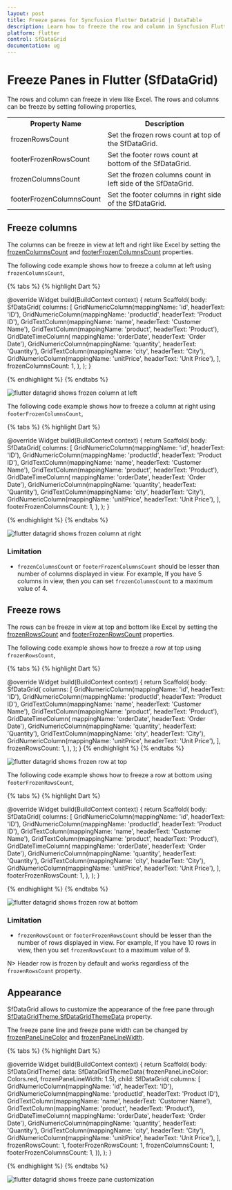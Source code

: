 ```yaml
---
layout: post
title: Freeze panes for Syncfusion Flutter DataGrid | DataTable
description: Learn how to freeze the row and column in Syncfusion Flutter DataGrid with support to customize the freeze count in the runtime.
platform: flutter
control: SfDataGrid
documentation: ug
---
```


# Freeze Panes in Flutter (SfDataGrid)

The rows and column can freeze in view like Excel. The rows and columns can be freeze by setting following properties,

<table>
<tr>
<th> Property Name </th>
<th> Description </th>
</tr>
<tr>
<td>
frozenRowsCount
</td>
<td>
Set the frozen rows count at top of the SfDataGrid.
</td>
</tr>
<tr>
<td>
footerFrozenRowsCount
</td>
<td>
Set the footer rows count at bottom of the SfDataGrid.
</td>
</tr>
<tr>
<td>
frozenColumnsCount
</td>
<td>
Set the frozen columns count in left side of the SfDataGrid.
</td>
</tr>
<tr>
<td>
footerFrozenColumnsCount
</td>
<td>
Set the footer columns in right side of the SfDataGrid.
</td>
</tr>
</table>

## Freeze columns

The columns can be freeze in view at left and right like Excel by setting the [frozenColumnsCount](https://pub.dev/documentation/syncfusion_flutter_datagrid/latest/datagrid/SfDataGrid/frozenColumnsCount.html) and [footerFrozenColumnsCount](https://pub.dev/documentation/syncfusion_flutter_datagrid/latest/datagrid/SfDataGrid/footerFrozenColumnsCount.html) properties.

The following code example shows how to freeze a column at left using `frozenColumnsCount`,

{% tabs %}
{% highlight Dart %}

@override
Widget build(BuildContext context) {
    return Scaffold(
        body: SfDataGrid(
        columns: [
          GridNumericColumn(mappingName: 'id', headerText: 'ID'),
          GridNumericColumn(mappingName: 'productId', headerText: 'Product ID'),
          GridTextColumn(mappingName: 'name', headerText: 'Customer Name'),
          GridTextColumn(mappingName: 'product', headerText: 'Product'),
          GridDateTimeColumn(
              mappingName: 'orderDate', headerText: 'Order Date'),
          GridNumericColumn(mappingName: 'quantity', headerText: 'Quantity'),
          GridTextColumn(mappingName: 'city', headerText: 'City'),
          GridNumericColumn(mappingName: 'unitPrice', headerText: 'Unit Price'),
        ],
        frozenColumnsCount: 1,
        ),
    );
}

{% endhighlight %}
{% endtabs %}

![flutter datagrid shows frozen column at left](images/frozen-pane/flutter-datagrid-frozen-column.gif)

The following code example shows how to freeze a column at right using `footerFrozenColumnsCount`,

{% tabs %}
{% highlight Dart %}

@override
Widget build(BuildContext context) {
    return Scaffold(
        body: SfDataGrid(
        columns: [
          GridNumericColumn(mappingName: 'id', headerText: 'ID'),
          GridNumericColumn(mappingName: 'productId', headerText: 'Product ID'),
          GridTextColumn(mappingName: 'name', headerText: 'Customer Name'),
          GridTextColumn(mappingName: 'product', headerText: 'Product'),
          GridDateTimeColumn(
              mappingName: 'orderDate', headerText: 'Order Date'),
          GridNumericColumn(mappingName: 'quantity', headerText: 'Quantity'),
          GridTextColumn(mappingName: 'city', headerText: 'City'),
          GridNumericColumn(mappingName: 'unitPrice', headerText: 'Unit Price'),
        ],
        footerFrozenColumnsCount: 1,
        ),
    );
}

{% endhighlight %}
{% endtabs %}

![flutter datagrid shows frozen column at right](images/frozen-pane/flutter-datagrid-footer-frozen-column.png)

### Limitation

* `frozenColumnsCount` or  `footerFrozenColumnsCount` should be lesser than number of columns displayed in view. For example, If you have 5 columns in view, then you can set `frozenColumnsCount` to a maximum value of 4.

## Freeze rows

The rows can be freeze in view at top and bottom like Excel by setting the [frozenRowsCount](https://pub.dev/documentation/syncfusion_flutter_datagrid/latest/datagrid/SfDataGrid/frozenRowsCount.html) and [footerFrozenRowsCount](https://pub.dev/documentation/syncfusion_flutter_datagrid/latest/datagrid/SfDataGrid/footerFrozenRowsCount.html) properties.

The following code example shows how to freeze a row at top using `frozenRowsCount`,

{% tabs %}
{% highlight Dart %}

@override
Widget build(BuildContext context) {
    return Scaffold(
        body: SfDataGrid(
        columns: [
          GridNumericColumn(mappingName: 'id', headerText: 'ID'),
          GridNumericColumn(mappingName: 'productId', headerText: 'Product ID'),
          GridTextColumn(mappingName: 'name', headerText: 'Customer Name'),
          GridTextColumn(mappingName: 'product', headerText: 'Product'),
          GridDateTimeColumn(
              mappingName: 'orderDate', headerText: 'Order Date'),
          GridNumericColumn(mappingName: 'quantity', headerText: 'Quantity'),
          GridTextColumn(mappingName: 'city', headerText: 'City'),
          GridNumericColumn(mappingName: 'unitPrice', headerText: 'Unit Price'),
        ],
        frozenRowsCount: 1,
        ),
    );
}
{% endhighlight %}
{% endtabs %}

![flutter datagrid shows frozen row at top](images/frozen-pane/flutter-datagrid-frozen-row.gif)

The following code example shows how to freeze a row at bottom using `footerFrozenRowsCount`,

{% tabs %}
{% highlight Dart %}

@override
Widget build(BuildContext context) {
    return Scaffold(
        body: SfDataGrid(
        columns: [
          GridNumericColumn(mappingName: 'id', headerText: 'ID'),
          GridNumericColumn(mappingName: 'productId', headerText: 'Product ID'),
          GridTextColumn(mappingName: 'name', headerText: 'Customer Name'),
          GridTextColumn(mappingName: 'product', headerText: 'Product'),
          GridDateTimeColumn(
              mappingName: 'orderDate', headerText: 'Order Date'),
          GridNumericColumn(mappingName: 'quantity', headerText: 'Quantity'),
          GridTextColumn(mappingName: 'city', headerText: 'City'),
          GridNumericColumn(mappingName: 'unitPrice', headerText: 'Unit Price'),
        ],
        footerFrozenRowsCount: 1,
        ),
    );
}

{% endhighlight %}
{% endtabs %}

![flutter datagrid shows frozen row at bottom](images/frozen-pane/flutter-datagrid-footer-frozen-row.png)

### Limitation

* `frozenRowsCount` or `footerFrozenRowsCount` should be lesser than the number of rows displayed in view. For example, If you have 10 rows in view, then you set `frozenRowsCount` to a maximum value of 9.

N> Header row is frozen by default and works regardless of the `frozenRowsCount` property.

## Appearance

SfDataGrid allows to customize the appearance of the free pane through [SfDataGridTheme.SfDataGridThemeData](https://pub.dev/documentation/syncfusion_flutter_core/latest/theme/SfDataGridThemeData-class.html) property.

The freeze pane line and freeze pane width can be changed by [frozenPaneLineColor](https://pub.dev/documentation/syncfusion_flutter_core/latest/theme/SfDataGridThemeData/frozenPaneLineColor.html) and [frozenPaneLineWidth](https://pub.dev/documentation/syncfusion_flutter_core/latest/theme/SfDataGridThemeData/frozenPaneLineWidth.html). 

{% tabs %}
{% highlight Dart %}

@override
Widget build(BuildContext context) {
    return Scaffold(
        body: SfDataGridTheme(
            data: SfDataGridThemeData(
                frozenPaneLineColor: Colors.red, frozenPaneLineWidth: 1.5),
            child: SfDataGrid(
            columns: [
              GridNumericColumn(mappingName: 'id', headerText: 'ID'),
              GridNumericColumn(mappingName: 'productId', headerText: 'Product ID'),
              GridTextColumn(mappingName: 'name', headerText: 'Customer Name'),
              GridTextColumn(mappingName: 'product', headerText: 'Product'),
              GridDateTimeColumn(
                    mappingName: 'orderDate', headerText: 'Order Date'),
              GridNumericColumn(mappingName: 'quantity', headerText: 'Quantity'),
              GridTextColumn(mappingName: 'city', headerText: 'City'),
              GridNumericColumn(mappingName: 'unitPrice', headerText: 'Unit Price'),
            ],
            frozenRowsCount: 1,
            footerFrozenRowsCount: 1,
            frozenColumnsCount: 1,
            footerFrozenColumnsCount: 1,
            )),
    );
}

{% endhighlight %}
{% endtabs %}

![flutter datagrid shows freeze pane customization ](images/frozen-pane/flutter-datagrid-frozen-pane-customization.png)